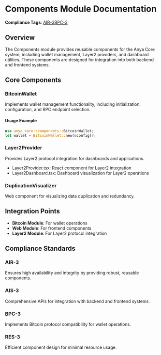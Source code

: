 # Components Module Documentation

**Compliance Tags**: [AIR-3][AIS-3][BPC-3][RES-3]

[AIS-3]: #ais-3 "Application Integration Standard Level 3"
[RES-3]: #res-3 "Resource Efficiency Standard Level 3"

## Overview

The Components module provides reusable components for the Anya Core system, including wallet management, Layer2 providers, and dashboard utilities. These components are designed for integration into both backend and frontend systems.

## Core Components

### BitcoinWallet

Implements wallet management functionality, including initialization, configuration, and RPC endpoint selection.

#### Usage Example

```rust
use anya_core::components::BitcoinWallet;
let wallet = BitcoinWallet::new(&config)?;
```

### Layer2Provider

Provides Layer2 protocol integration for dashboards and applications.

- Layer2Provider.tsx: React component for Layer2 integration
- Layer2Dashboard.tsx: Dashboard visualization for Layer2 operations

### DuplicationVisualizer

Web component for visualizing data duplication and redundancy.

## Integration Points

- **Bitcoin Module**: For wallet operations
- **Web Module**: For frontend components
- **Layer2 Module**: For Layer2 protocol integration

## Compliance Standards

### AIR-3

Ensures high availability and integrity by providing robust, reusable components.

### AIS-3

Comprehensive APIs for integration with backend and frontend systems.

### BPC-3

Implements Bitcoin protocol compatibility for wallet operations.

### RES-3

Efficient component design for minimal resource usage.
